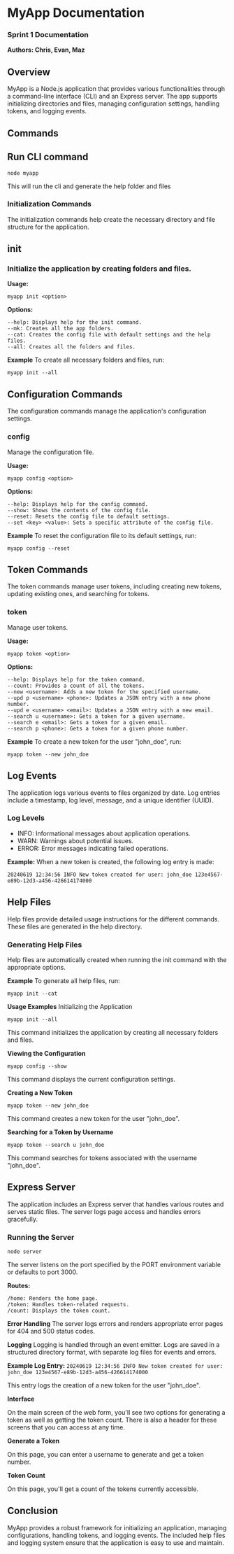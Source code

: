 # MyApp Documentation
### Sprint 1 Documentation
**Authors: Chris, Evan, Maz**

## Overview

MyApp is a Node.js application that provides various functionalities through a command-line interface (CLI) and an Express server. The app supports initializing directories and files, managing configuration settings, handling tokens, and logging events.

## Commands

## Run CLI command

`node myapp`

This will run the cli and generate the help folder and files

### Initialization Commands

The initialization commands help create the necessary directory and file structure for the application.

## init

### Initialize the application by creating folders and files.

**Usage:**

`myapp init <option>`

**Options:**

```
--help: Displays help for the init command.
--mk: Creates all the app folders.
--cat: Creates the config file with default settings and the help files.
--all: Creates all the folders and files.
```

**Example**
To create all necessary folders and files, run:

`myapp init --all`

## Configuration Commands

The configuration commands manage the application's configuration settings.

### config

Manage the configuration file.

**Usage:**

`myapp config <option>`

**Options:**

```
--help: Displays help for the config command.
--show: Shows the contents of the config file.
--reset: Resets the config file to default settings.
--set <key> <value>: Sets a specific attribute of the config file.
```

**Example**
To reset the configuration file to its default settings, run:

`myapp config --reset`

## Token Commands

The token commands manage user tokens, including creating new tokens, updating existing ones, and searching for tokens.

### token

Manage user tokens.

**Usage:**

`myapp token <option>`

**Options:**

```
--help: Displays help for the token command.
--count: Provides a count of all the tokens.
--new <username>: Adds a new token for the specified username.
--upd p <username> <phone>: Updates a JSON entry with a new phone number.
--upd e <username> <email>: Updates a JSON entry with a new email.
--search u <username>: Gets a token for a given username.
--search e <email>: Gets a token for a given email.
--search p <phone>: Gets a token for a given phone number.
```

**Example**
To create a new token for the user "john_doe", run:

`myapp token --new john_doe`

## Log Events

The application logs various events to files organized by date. Log entries include a timestamp, log level, message, and a unique identifier (UUID).

### Log Levels

- INFO: Informational messages about application operations.
- WARN: Warnings about potential issues.
- ERROR: Error messages indicating failed operations.

**Example:**
When a new token is created, the following log entry is made:

`20240619 12:34:56 INFO New token created for user: john_doe 123e4567-e89b-12d3-a456-426614174000`

## Help Files

Help files provide detailed usage instructions for the different commands. These files are generated in the help directory.

### Generating Help Files

Help files are automatically created when running the init command with the appropriate options.

**Example**
To generate all help files, run:

`myapp init --cat`

**Usage Examples**
Initializing the Application

`myapp init --all`

This command initializes the application by creating all necessary folders and files.

**Viewing the Configuration**

`myapp config --show`

This command displays the current configuration settings.

**Creating a New Token**

`myapp token --new john_doe`

This command creates a new token for the user "john_doe".

**Searching for a Token by Username**

`myapp token --search u john_doe`

This command searches for tokens associated with the username "john_doe".

## Express Server

The application includes an Express server that handles various routes and serves static files. The server logs page access and handles errors gracefully.

### Running the Server

`node server`

The server listens on the port specified by the PORT environment variable or defaults to port 3000.

**Routes:**

```
/home: Renders the home page.
/token: Handles token-related requests.
/count: Displays the token count.
```

**Error Handling**
The server logs errors and renders appropriate error pages for 404 and 500 status codes.

**Logging**
Logging is handled through an event emitter. Logs are saved in a structured directory format, with separate log files for events and errors.

**Example Log Entry:**
`20240619 12:34:56 INFO New token created for user: john_doe 123e4567-e89b-12d3-a456-426614174000`

This entry logs the creation of a new token for the user "john_doe".

**Interface**

On the main screen of the web form, you'll see two options for generating a token as well as getting the token count. There is also a header for these screens that you can access at any time.

**Generate a Token**

On this page, you can enter a username to generate and get a token number.

**Token Count**

On this page, you'll get a count of the tokens currently accessible.

## Conclusion

MyApp provides a robust framework for initializing an application, managing configurations, handling tokens, and logging events. The included help files and logging system ensure that the application is easy to use and maintain.
